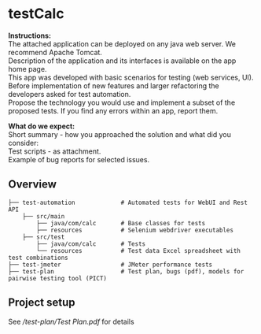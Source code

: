 # testCalc

**Instructions:**  
The attached application can be deployed on any java web server. We recommend Apache Tomcat.   
Description of the application and its interfaces is available on the app home page.  
This app was developed with basic scenarios for testing (web services, UI).  
Before implementation of new features and larger refactoring the developers asked for test automation.  
Propose the technology you would use and implement a subset of the proposed tests. 
If you find any errors within an app, report them.  

**What do we expect:**  
Short summary - how you approached the solution and what did you consider:  
Test scripts - as attachment.  
Example of bug reports for selected issues.  
  
  
## Overview
```
├── test-automation             # Automated tests for WebUI and Rest API  
    ├── src/main                  
        ├── java/com/calc       # Base classes for tests  
        ├── resources           # Selenium webdriver executables  
    ├── src/test                     
        ├── java/com/calc       # Tests  
        └── resources           # Test data Excel spreadsheet with test combinations    
├── test-jmeter                 # JMeter performance tests  
├── test-plan                   # Test plan, bugs (pdf), models for pairwise testing tool (PICT)  
```  
## Project setup  
See */test-plan/Test Plan.pdf* for details  

